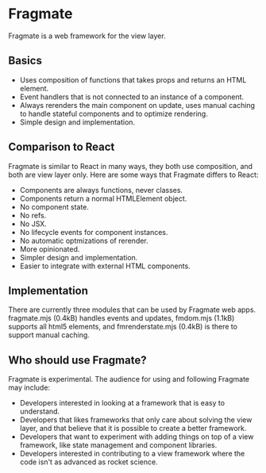 # Fragmate

Fragmate is a web framework for the view layer.

## Basics

* Uses composition of functions that takes props and returns an HTML element.
* Event handlers that is not connected to an instance of a component.
* Always rerenders the main component on update, uses manual caching to handle
  stateful components and to optimize rendering.
* Simple design and implementation.

## Comparison to React

Fragmate is similar to React in many ways, they both use composition, and both
are view layer only. Here are some ways that Fragmate differs to React:

* Components are always functions, never classes.
* Components return a normal HTMLElement object.
* No component state.
* No refs.
* No JSX.
* No lifecycle events for component instances.
* No automatic optmizations of rerender.
* More opinionated.
* Simpler design and implementation.
* Easier to integrate with external HTML components.

## Implementation

There are currently three modules that can be used by Fragmate web apps. fragmate.mjs (0.4kB)
handles events and updates, fmdom.mjs (1.1kB) supports all html5 elements, and fmrenderstate.mjs (0.4kB)
is there to support manual caching.

## Who should use Fragmate?

Fragmate is experimental. The audience for using and following Fragmate may
include:

* Developers interested in looking at a framework that is easy to understand.
* Developers that likes frameworks that only care about solving the view layer,
  and that believe that it is possible to create a better framework.
* Developers that want to experiment with adding things on top of a view
  framework, like state management and component libraries.
* Developers interested in contributing to a view framework where the code
  isn't as advanced as rocket science.
